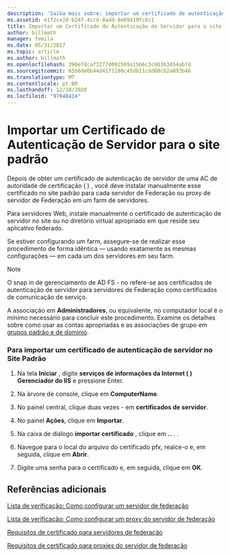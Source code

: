 ```yaml
---
description: 'Saiba mais sobre: importar um certificado de autenticação de servidor para o site padrão'
ms.assetid: e1f2ce2d-b24f-4ccd-8add-9e69419fc6c1
title: Importar um Certificado de Autenticação de Servidor para o site padrão
author: billmath
manager: femila
ms.date: 05/31/2017
ms.topic: article
ms.author: billmath
ms.openlocfilehash: 390e7dcaf3277d092509a15b6c3c60363454ab7d
ms.sourcegitcommit: 65b6de6b44d41f1180c45db11cdd60cb2a093b46
ms.translationtype: MT
ms.contentlocale: pt-BR
ms.lasthandoff: 12/10/2020
ms.locfileid: "97048414"
---
```

# <a name="import-a-server-authentication-certificate-to-the-default-web-site"></a>Importar um Certificado de Autenticação de Servidor para o site padrão

Depois de obter um certificado de autenticação de servidor de uma AC de autoridade de certificação \( \) , você deve instalar manualmente esse certificado no site padrão para cada servidor de Federação ou proxy de servidor de Federação em um farm de servidores.

Para servidores Web, instale manualmente o certificado de autenticação de servidor no site ou no diretório virtual apropriado em que reside seu aplicativo federado.

Se estiver configurando um farm, assegure-se de realizar esse procedimento de forma idêntica — usando exatamente as mesmas configurações — em cada um dos servidores em seu farm.

> [!NOTE]
> O snap in de gerenciamento de AD FS \- no refere-se aos certificados de autenticação de servidor para servidores de Federação como certificados de comunicação de serviço.

A associação em **Administradores**, ou equivalente, no computador local é o mínimo necessário para concluir este procedimento.  Examine os detalhes sobre como usar as contas apropriadas e as associações de grupo em [grupos padrão e de domínio](https://go.microsoft.com/fwlink/?LinkId=83477).

### <a name="to-import-a-server-authentication-certificate-to-the-default-web-site"></a>Para importar um certificado de autenticação de servidor no Site Padrão

1.  Na tela **Iniciar** , digite **serviços de informações da Internet \( \) Gerenciador do IIS** e pressione Enter.

2.  Na árvore de console, clique em **ComputerName**.

3.  No painel central, clique duas vezes \- em **certificados de servidor**.

4.  No painel **Ações**, clique em **Importar**.

5.  Na caixa de diálogo **importar certificado** , clique em **..** . .

6.  Navegue para o local do arquivo do certificado pfx, realce-o e, em seguida, clique em **Abrir**.

7.  Digite uma senha para o certificado e, em seguida, clique em **OK**.

## <a name="additional-references"></a>Referências adicionais
[Lista de verificação: Como configurar um servidor de federação](Checklist--Setting-Up-a-Federation-Server.md)

[Lista de verificação: Como configurar um proxy do servidor de federação](Checklist--Setting-Up-a-Federation-Server-Proxy.md)

[Requisitos de certificado para servidores de federação](../design/certificate-requirements-for-federation-servers.md)

[Requisitos de certificado para proxies do servidor de federação](/previous-versions/windows/it-pro/windows-server-2012-R2-and-2012/dd807054(v=ws.11))


